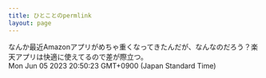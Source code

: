 ```yaml
---
title: ひとことのpermlink
layout: page
---
```

<div class="box" dt="1685965823855">
  なんか最近Amazonアプリがめちゃ重くなってきたんだが、なんなのだろう？楽天アプリは快適に使えてるので差が際立つ。
  <div class="content is-small">Mon Jun 05 2023 20:50:23 GMT+0900 (Japan Standard Time)</div>
</div>